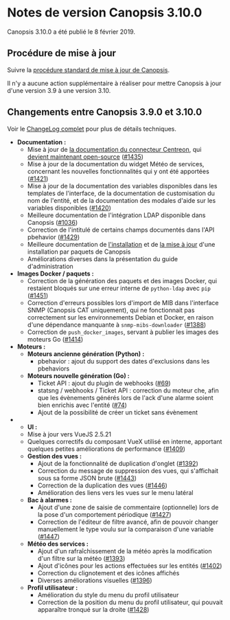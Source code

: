 # Notes de version Canopsis 3.10.0

Canopsis 3.10.0 a été publié le 8 février 2019.

## Procédure de mise à jour

Suivre la [procédure standard de mise à jour de Canopsis](../guide-administration/mise-a-jour/index.md).

Il n'y a aucune action supplémentaire à réaliser pour mettre Canopsis à jour d'une version 3.9 à une version 3.10.

## Changements entre Canopsis 3.9.0 et 3.10.0

Voir le [ChangeLog complet](https://git.canopsis.net/canopsis/canopsis/blob/develop/CHANGELOG.md) pour plus de détails techniques.

*  **Documentation :**
    *  Mise à jour de [la documentation du connecteur Centreon](https://doc.canopsis.net/guide-connecteurs/Supervision/Centreon/#installation-de-lextension-web), qui [devient maintenant open-source](https://git.canopsis.net/canopsis-connectors/connector-centreon-engine) ([#1435](https://git.canopsis.net/canopsis/canopsis/issues/1435))
    *  Mise à jour de la documentation du widget Météo de services, concernant les nouvelles fonctionnalités qui y ont été apportées ([#1421](https://git.canopsis.net/canopsis/canopsis/issues/1421))
    *  Mise à jour de la documentation des variables disponibles dans les templates de l'interface, de la documentation de customisation du nom de l'entité, et de la documentation des modales d'aide sur les variables disponibles ([#1420](https://git.canopsis.net/canopsis/canopsis/issues/1420))
    *  Meilleure documentation de l'intégration LDAP disponible dans Canopsis ([#1036](https://git.canopsis.net/canopsis/canopsis/issues/1036))
    *  Correction de l'intitulé de certains champs documentés dans l'API pbehavior ([#1429](https://git.canopsis.net/canopsis/canopsis/issues/1429))
    *  Meilleure documentation de [l'installation](../../guide-administration/installation/installation-paquets/) et de [la mise à jour](../../guide-administration/mise-a-jour/) d'une installation par paquets de Canopsis
    *  Améliorations diverses dans la présentation du guide d'administration
*  **Images Docker / paquets :**
    *  Correction de la génération des paquets et des images Docker, qui restaient bloqués sur une erreur interne de `python-ldap` avec `pip` ([#1451](https://git.canopsis.net/canopsis/canopsis/issues/1451))
    *  Correction d'erreurs possibles lors d'import de MIB dans l'interface SNMP (Canopsis CAT uniquement), qui ne fonctionnait pas correctement sur les environnements Debian et Docker, en raison d'une dépendance manquante à `snmp-mibs-downloader` ([#1388](https://git.canopsis.net/canopsis/canopsis/issues/1388))
    *  Correction de `push_docker_images`, servant à publier les images des moteurs Go ([#1414](https://git.canopsis.net/canopsis/canopsis/issues/1414))
*  **Moteurs :**
    *  **Moteurs ancienne génération (Python) :**
        * pbehavior : ajout du support des dates d'exclusions dans les pbehaviors
    *  **Moteurs nouvelle génération (Go) :**
        *  Ticket API : ajout du plugin de webhooks ([#69](https://git.canopsis.net/canopsis/go-revolution/issues/69))
        *  statsng / webhooks / Ticket API : correction du moteur che, afin que les évènements générés lors de l'ack d'une alarme soient bien enrichis avec l'entité ([#74](https://git.canopsis.net/canopsis/go-revolution/issues/74))
        *  Ajout de la possibilité de créer un ticket sans évènement
*  *  **UI :**
    *  Mise à jour vers VueJS 2.5.21
    *  Quelques correctifs du composant VueX utilisé en interne, apportant quelques petites améliorations de performance ([#1409](https://git.canopsis.net/canopsis/canopsis/issues/1409))
    *  **Gestion des vues :**
        *  Ajout de la fonctionnalité de duplication d'onglet ([#1392](https://git.canopsis.net/canopsis/canopsis/issues/1392))
        *  Correction du message de suppression des vues, qui s'affichait sous sa forme JSON brute ([#1443](https://git.canopsis.net/canopsis/canopsis/issues/1443))
        *  Correction de la duplication des vues ([#1446](https://git.canopsis.net/canopsis/canopsis/issues/1446))
        *  Amélioration des liens vers les vues sur le menu latéral
    *  **Bac à alarmes :**
        *  Ajout d'une zone de saisie de commentaire (optionnelle) lors de la pose d'un comportement périodique ([#1427](https://git.canopsis.net/canopsis/canopsis/issues/1427))
        *  Correction de l'éditeur de filtre avancé, afin de pouvoir changer manuellement le type voulu sur la comparaison d'une variable ([#1447](https://git.canopsis.net/canopsis/canopsis/issues/1447))
    *  **Météo des services :**
        *  Ajout d'un rafraîchissement de la météo après la modification d'un filtre sur la météo ([#1393](https://git.canopsis.net/canopsis/canopsis/issues/1393))
        *  Ajout d'icônes pour les actions effectuées sur les entités ([#1402](https://git.canopsis.net/canopsis/canopsis/issues/1402))
        *  Correction du clignotement et des icônes affichés
        *  Diverses améliorations visuelles ([#1396](https://git.canopsis.net/canopsis/canopsis/issues/1396))
    *  **Profil utilisateur :**
        *  Amélioration du style du menu du profil utilisateur
        *  Correction de la position du menu du profil utilisateur, qui pouvait apparaître tronqué sur la droite ([#1428](https://git.canopsis.net/canopsis/canopsis/issues/1428))
